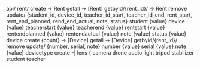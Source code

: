 api/
  rent/
    create -> Rent
    getall -> [Rent]
    getbyid/{rent_id}/ -> Rent
      remove
      update/ {student_id, device_id, teacher_id_start, teacher_id_end, rent_start, rent_end_planned, rend_end_actual, note, status}
        student {value}
        device {value}
        teacherstart {value}
        teacherend {value}
        rentstart {value}
        rentendplanned {value}
        rentendactual {value}
        note {value}
        status {value}
  device
    create {count} -> [Device]
    getall -> [Device]
    getbyid/{rent_id}/
      remove
      update/ {number, serial, note}
        number {value}
        serial {value}
        note {value}
  devicetype
    create -|
      lens {
      camera
      drone
      audio
      light
      tripod
      stabilizer
  student
  teacher